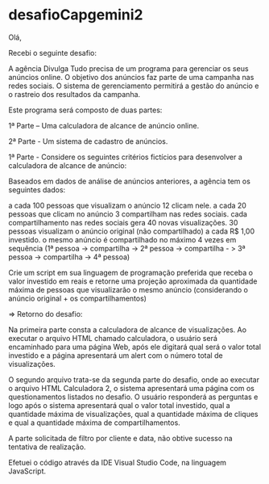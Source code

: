 # desafioCapgemini2

Olá,

Recebi o seguinte desafio:

A agência Divulga Tudo precisa de um programa para gerenciar os seus anúncios online. O objetivo dos anúncios faz parte de uma campanha nas redes sociais. O sistema de gerenciamento permitirá a gestão do anúncio e o rastreio dos resultados da campanha.

Este programa será composto de duas partes:

1ª Parte – Uma calculadora de alcance de anúncio online.

2ª Parte - Um sistema de cadastro de anúncios.

1ª Parte - Considere os seguintes critérios fictícios para desenvolver a calculadora de alcance de anúncio:

Baseados em dados de análise de anúncios anteriores, a agência tem os seguintes dados:

a cada 100 pessoas que visualizam o anúncio 12 clicam nele. a cada 20 pessoas que clicam no anúncio 3 compartilham nas redes sociais. cada compartilhamento nas redes sociais gera 40 novas visualizações. 30 pessoas visualizam o anúncio original (não compartilhado) a cada R$ 1,00 investido. o mesmo anúncio é compartilhado no máximo 4 vezes em sequência (1ª pessoa -> compartilha -> 2ª pessoa -> compartilha - > 3ª pessoa -> compartilha -> 4ª pessoa)

Crie um script em sua linguagem de programação preferida que receba o valor investido em reais e retorne uma projeção aproximada da quantidade máxima de pessoas que visualizarão o mesmo anúncio (considerando o anúncio original + os compartilhamentos)

=> Retorno do desafio:

Na primeira parte consta a calculadora de alcance de visualizações. Ao executar o arquivo HTML chamado calculadora, o usuário será encaminhado para uma página Web, após ele digitará qual será o valor total investido e a página apresentará um alert com o número total de visualizações. 

O segundo arquivo trata-se da segunda parte do desafio, onde ao executar o arquivo HTML Calculadora 2, o sistema apresentará uma página com os questionamentos listados no desafio. O usuário responderá as perguntas e logo após o sistema apresentará qual o valor total investido, qual a quantidade máxima de visualizações, qual a quantidade máxima de cliques e qual a quantidade máxima de compartilhamentos.

A parte solicitada de filtro por cliente e data, não obtive sucesso na tentativa de realização.

Efetuei o código através da IDE Visual Studio Code, na linguagem JavaScript.
